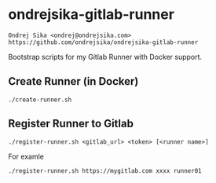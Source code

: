 # ondrejsika-gitlab-runner

    Ondrej Sika <ondrej@ondrejsika.com>
    https://github.com/ondrejsika/ondrejsika-gitlab-runner

Bootstrap scripts for my Gitlab Runner with Docker support.

## Create Runner (in Docker)

```
./create-runner.sh
```

## Register Runner to Gitlab

```
./register-runner.sh <gitlab_url> <token> [<runner name>]
```

For examle

```
./register-runner.sh https://mygitlab.com xxxx runner01
```
